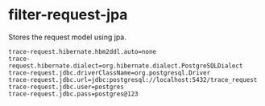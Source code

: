 # filter-request-jpa
Stores the request model using jpa.

    trace-request.hibernate.hbm2ddl.auto=none
    trace-request.hibernate.dialect=org.hibernate.dialect.PostgreSQLDialect
    trace-request.jdbc.driverClassName=org.postgresql.Driver
    trace-request.jdbc.url=jdbc:postgresql://localhost:5432/trace_request
    trace-request.jdbc.user=postgres
    trace-request.jdbc.pass=postgres@123